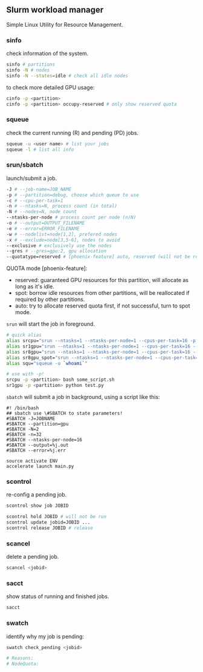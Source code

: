 ## Slurm workload manager

Simple Linux Utility for Resource Management.



### sinfo

check information of the system.

```bash
sinfo # partitions
sinfo -N # nodes
sinfo -N --states=idle # check all idle nodes
```

to check more detailed GPU usage:

```bash
cinfo -p <partition> 
cinfo -p <partition> occupy-reserved # only show reserved quota
```



### squeue

check the current running (R) and pending (PD) jobs.

```bash
squeue -u <user name> # list your jobs
squeue -l # list all info
```



### srun/sbatch

launch/submit a job.

```bash
-J # --job-name=JOB_NAME
-p # --partition=debug, choose which queue to use
-c # --cpu-per-task=1
-n # --ntasks=N, process count (in total)
-N # --nodes=N, node count
--ntasks-per-node # process count per node (n/N)
-o # --output=OUTPUT_FILENAME
-e # --error=ERROR_FILENAME
-w # --nodelist=node[1,2], prefered nodes
-x # --exclude=node[3,5-6], nodes to avoid
--exclusive # exclusively use the nodes
--gres # --gres=gpu:2, gpu allocation
--quotatype=reserved # [phoenix-feature] auto, reserved (will not be reallocated), spot (may be reallocated)
```

QUOTA mode [phoenix-feature]:

* reserved: guaranteed GPU resources for this partition, will allocate as long as it's idle.
* spot: borrow idle resources from other partitions, will be reallocated if required by other partitions.
* auto: try to allocate reserved quota first, if not successful, turn to spot mode.



`srun` will start the job in foreground.

```bash
# quick alias
alias srcpu="srun --ntasks=1 --ntasks-per-node=1 --cpus-per-task=16 -p 3dobject_aigc_light"
alias sr1gpu="srun --ntasks=1 --ntasks-per-node=1 --cpus-per-task=16 --gres=gpu:1 -p 3dobject_aigc_light"
alias sr8gpu="srun --ntasks=1 --ntasks-per-node=1 --cpus-per-task=16 --gres=gpu:8 -p 3dobject_aigc_light"
alias sr8gpu_spot="srun --ntasks=1 --ntasks-per-node=1 --cpus-per-task=16 --gres=gpu:8 --quotatype=spot -p 3dobject_aigc_light"
alias squ="squeue -u `whoami`"

# use with -p!
srcpu -p <partition> bash some_script.sh
sr1gpu -p <partition> python test.py
```



`sbatch` will submit a job in background, using a script like this:

```shell
#! /bin/bash
## sbatch use \#SBATCH to state parameters!
#SBATCH -J=JOBNAME
#SBATCH --partition=gpu
#SBATCH -N=2
#SBATCH -n=32
#SBATCH --ntasks-per-node=16
#SBATCH --output=%j.out
#SBATCH --error=%j.err

source activate ENV
accelerate launch main.py
```



### scontrol

re-config a pending job.

```bash
scontrol show job JOBID

scontrol hold JOBID # will not be run
scontrol update jobid=JOBID ...
scontrol release JOBID # release
```



### scancel 

delete a pending job.

```bash
scancel <jobid>
```



### sacct

show status of running and finished jobs.

```bash
sacct
```



### swatch

identify why my job is pending:

```bash
swatch check_pending <jobid>

# Reasons:
# NodeQuota: 
```


